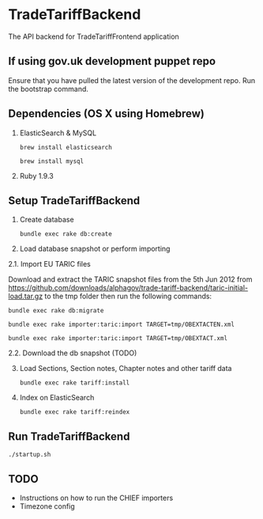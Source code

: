 # TradeTariffBackend

The API backend for TradeTariffFrontend application

## If using gov.uk development puppet repo

Ensure that you have pulled the latest version of the development repo.
Run the bootstrap command.

## Dependencies (OS X using Homebrew)

1. ElasticSearch & MySQL

    ```
    brew install elasticsearch

    brew install mysql
    ```

2. Ruby 1.9.3

## Setup TradeTariffBackend

1. Create database

    ```
    bundle exec rake db:create
    ```

2. Load database snapshot or perform importing

2.1. Import EU TARIC files

Download and extract the TARIC snapshot files from the 5th Jun 2012 from 
https://github.com/downloads/alphagov/trade-tariff-backend/taric-initial-load.tar.gz
to the tmp folder then run the following commands:

    bundle exec rake db:migrate

    bundle exec rake importer:taric:import TARGET=tmp/OBEXTACTEN.xml
    
    bundle exec rake importer:taric:import TARGET=tmp/OBEXTACT.xml
    
2.2. Download the db snapshot (TODO)

3. Load Sections, Section notes, Chapter notes and other tariff data

    ```
    bundle exec rake tariff:install
    ```

4. Index on ElasticSearch

    ```
    bundle exec rake tariff:reindex
    ```

## Run TradeTariffBackend

    ./startup.sh

## TODO

* Instructions on how to run the CHIEF importers
* Timezone config